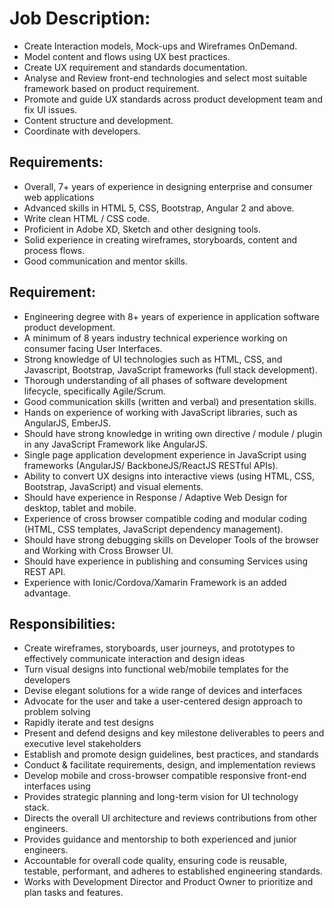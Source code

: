 # Job Description: 

-	Create Interaction models, Mock-ups and Wireframes OnDemand. 
-	Model content and flows using UX best practices.
-	Create UX requirement and standards documentation.
-	Analyse and Review front-end technologies and select most suitable framework based on product requirement.
-	Promote and guide UX standards across product development team and fix UI issues.
-	Content structure and development.
-	Coordinate with developers.

## Requirements: 

-	Overall, 7+ years of experience in designing enterprise and consumer web applications 
-	Advanced skills in HTML 5, CSS, Bootstrap, Angular 2 and above.
-	Write clean HTML / CSS code.
-	Proficient in Adobe XD, Sketch and other designing tools.
-	Solid experience in creating wireframes, storyboards, content and process flows.
- Good communication and mentor skills.

## Requirement:
-	Engineering degree with 8+ years of experience in application software product development.
-	A minimum of 8 years industry technical experience working on consumer facing User Interfaces.
-	Strong knowledge of UI technologies such as HTML, CSS, and Javascript, Bootstrap, JavaScript frameworks (full stack development).
-	Thorough understanding of all phases of software development lifecycle, specifically Agile/Scrum.
-	Good communication skills (written and verbal) and presentation skills.
-	Hands on experience of working with JavaScript libraries, such as AngularJS, EmberJS.
-	Should have strong knowledge in writing own directive / module / plugin in any JavaScript Framework like AngularJS.
-	Single page application development experience in JavaScript using frameworks (AngularJS/ BackboneJS/ReactJS RESTful APIs).
-	Ability to convert UX designs into interactive views (using HTML, CSS, Bootstrap, JavaScript) and visual elements.
-	Should have experience in Response / Adaptive Web Design for desktop, tablet and mobile.
-	Experience of cross browser compatible coding and modular coding (HTML, CSS templates, JavaScript dependency management).
-	Should have strong debugging skills on Developer Tools of the browser and Working with Cross Browser UI.
-	Should have experience in publishing and consuming Services using REST API.
-	Experience with Ionic/Cordova/Xamarin Framework is an added advantage.

## Responsibilities:
-	Create wireframes, storyboards, user journeys, and prototypes to effectively communicate interaction and design ideas
-	Turn visual designs into functional web/mobile templates for the developers
-	Devise elegant solutions for a wide range of devices and interfaces
-	Advocate for the user and take a user-centered design approach to problem solving
-	Rapidly iterate and test designs
-	Present and defend designs and key milestone deliverables to peers and executive level stakeholders
-	Establish and promote design guidelines, best practices, and standards
-	Conduct & facilitate requirements, design, and implementation reviews
-	Develop mobile and cross-browser compatible responsive front-end interfaces using
-	Provides strategic planning and long-term vision for UI technology stack.
-	Directs the overall UI architecture and reviews contributions from other engineers.
-	Provides guidance and mentorship to both experienced and junior engineers.
-	Accountable for overall code quality, ensuring code is reusable, testable, performant, and adheres to established engineering standards.
-	Works with Development Director and Product Owner to prioritize and plan tasks and features.
